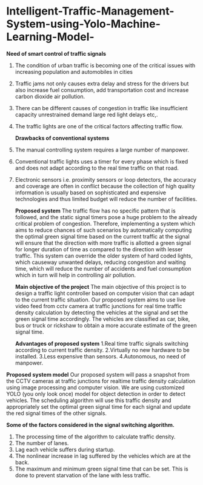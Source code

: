 # Intelligent-Traffic-Management-System-using-Yolo-Machine-Learning-Model-
   **Need of smart control of traffic signals** 
1. The condition of urban traffic is becoming one of the critical issues with increasing population and automobiles in cities
2. Traffic jams not only causes extra delay and stress for the drivers but also increase fuel consumption, add transportation cost and increase carbon dioxide air pollution.
3. There can be different causes of congestion in traffic like insufficient capacity unrestrained demand large red light delays etc,. 
4. The traffic lights are one of the critical factors affecting traffic flow.
   
   **Drawbacks of conventional systems**
1. The manual controlling system requires a large number of manpower.
2. Conventional traffic lights uses a timer for every phase which is fixed and does not adapt according to the real time traffic on that road.
3. Electronic sensors i.e. proximity sensors or loop detectors, the accuracy and coverage are often in conflict because the collection of high quality information is usually based on sophisticated and expensive technologies and thus limited budget will reduce the number of facilities.

   **Proposed system**
 The traffic flow has no specific pattern that is followed, and the static signal timers pose a huge problem to the already critical problem of congestion.
   Therefore, implementing a system which aims to reduce chances of such scenarios by automatically computing the optimal green signal time based on the current traffic at the signal will ensure that the direction with more traffic is allotted a green signal for longer duration of time as compared to the direction with lesser traffic.
   This system can override the older system of hard coded lights, which causeway unwanted delays, reducing congestion and waiting time, which will reduce the number of accidents and fuel consumption which in turn will help in controlling air pollution.

   **Main objective of the project**
 The main objective of this project is to design a traffic light controller based on computer vision that can adapt to the current traffic situation. Our proposed system aims to use live video feed from cctv camera at traffic junctions for real time traffic density calculation by detecting the vehicles at the signal and set the green signal time accordingly. The vehicles are classified as car, bike, bus or truck or rickshaw to obtain a more accurate estimate of the green signal time.

   **Advantages of proposed system**
1.Real time traffic signals switching according to current traffic density.
2.Virtually no new hardware to be installed.
3.Less expensive than sensors.
4.Autonomous, no need of manpower.

  **Proposed system model**
Our proposed system will pass a snapshot from the CCTV cameras at traffic junctions for realtime traffic density calculation using image processing and computer vision. 
We are using customized YOLO (you only look once) model for object detection in order to detect vehicles.
The scheduling algorithm will use this traffic density and appropriately set the optimal green signal time for each signal and update the red signal times of the other signals.

  **Some of the factors considered in the signal switching algorithm.**
1. The processing time of the algorithm to calculate traffic density.
2. The number of lanes.
3. Lag each vehicle suffers during startup.
4. The nonlinear increase in lag suffered by the vehicles which are at the back.
5. The maximum and minimum green signal time that can be set. This is done to prevent starvation of the lane with less traffic.
